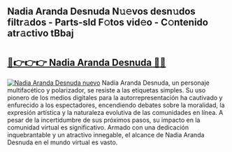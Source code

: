 ## Nadia Aranda Desnuda N𝚞𝚎vos desn𝚞dos filtr𝚊dos - Parts-sld F𝚘tos vid𝚎o - C𝚘ntenido atr𝚊ctivo tBbaj

# <h2><a href="http://mb4ckg8.tromn.icu/?c=Nadia+Aranda+Desnuda">🔗👉👉👉 Nadia Aranda Desnuda 🔗🔗</a></h2>

[![Nadia Aranda Desnuda nuevo](https://i.imgur.com/pEAQMta.gif)](http://mb4ckg8.tromn.icu/?c=Nadia+Aranda+Desnuda)
Nadia Aranda Desnuda, un personaje multifacético y polarizador, se resiste a las etiquetas simples. Su uso pionero de los medios digitales para la autorrepresentación ha cautivado y enfurecido a los espectadores, encendiendo debates sobre la moralidad, la expresión artística y la naturaleza evolutiva de las comunidades en línea. A pesar de la incertidumbre de sus próximos pasos, su impacto en la comunidad virtual es significativo. Armado con una dedicación inquebrantable y un atractivo innegable, el alcance de Nadia Aranda Desnuda en el mundo virtual es vasto.
